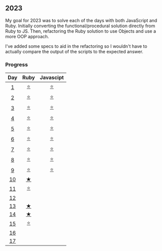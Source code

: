 ## 2023
My goal for 2023 was to solve each of the days with both JavaScript and Ruby. Initially converting the functional/procedural solution directly from Ruby to JS. Then, refactoring the Ruby solution to use Objects and use a more OOP approach.

I've added some specs to aid in the refactoring so I wouldn't have to actually compare the output of the scripts to the expected answer.

### Progress
Day | Ruby | Javascipt
:---:|:---:|:---:
[1](https://github.com/tannermares/advent-of-code/tree/main/2023/1)|[⭐️](https://github.com/tannermares/advent-of-code/tree/main/2023/1/answer.rb)|[⭐️](https://github.com/tannermares/advent-of-code/tree/main/2023/1/answer.js)
[2](https://github.com/tannermares/advent-of-code/tree/main/2023/2)|[⭐️](https://github.com/tannermares/advent-of-code/tree/main/2023/2/answer.rb)|[⭐️](https://github.com/tannermares/advent-of-code/tree/main/2023/2/answer.js)
[3](https://github.com/tannermares/advent-of-code/tree/main/2023/3)|[⭐️](https://github.com/tannermares/advent-of-code/tree/main/2023/3/answer.rb)|[⭐️](https://github.com/tannermares/advent-of-code/tree/main/2023/3/answer.js)
[4](https://github.com/tannermares/advent-of-code/tree/main/2023/4)|[⭐️](https://github.com/tannermares/advent-of-code/tree/main/2023/4/answer.rb)|[⭐️](https://github.com/tannermares/advent-of-code/tree/main/2023/4/answer.js)
[5](https://github.com/tannermares/advent-of-code/tree/main/2023/5)|[⭐️](https://github.com/tannermares/advent-of-code/tree/main/2023/5/answer.rb)|[⭐️](https://github.com/tannermares/advent-of-code/tree/main/2023/5/answer.js)
[6](https://github.com/tannermares/advent-of-code/tree/main/2023/6)|[⭐️](https://github.com/tannermares/advent-of-code/tree/main/2023/6/answer.rb)|[⭐️](https://github.com/tannermares/advent-of-code/tree/main/2023/6/answer.js)
[7](https://github.com/tannermares/advent-of-code/tree/main/2023/7)|[⭐️](https://github.com/tannermares/advent-of-code/tree/main/2023/7/answer.rb)|[⭐️](https://github.com/tannermares/advent-of-code/tree/main/2023/7/answer.js)
[8](https://github.com/tannermares/advent-of-code/tree/main/2023/8)|[⭐️](https://github.com/tannermares/advent-of-code/tree/main/2023/8/answer.rb)|[⭐️](https://github.com/tannermares/advent-of-code/tree/main/2023/8/answer.js)
[9](https://github.com/tannermares/advent-of-code/tree/main/2023/9)|[⭐️](https://github.com/tannermares/advent-of-code/tree/main/2023/9/answer.rb)|[⭐️](https://github.com/tannermares/advent-of-code/tree/main/2023/9/answer.js)
[10](https://github.com/tannermares/advent-of-code/tree/main/2023/10)|[★](https://github.com/tannermares/advent-of-code/tree/main/2023/10/answer.rb)|[](https://github.com/tannermares/advent-of-code/tree/main/2023/10/answer.js)
[11](https://github.com/tannermares/advent-of-code/tree/main/2023/11)|[⭐️](https://github.com/tannermares/advent-of-code/tree/main/2023/11/answer.rb)|[](https://github.com/tannermares/advent-of-code/tree/main/2023/11/answer.js)
[12](https://github.com/tannermares/advent-of-code/tree/main/2023/12)|[](https://github.com/tannermares/advent-of-code/tree/main/2023/12/answer.rb)|[](https://github.com/tannermares/advent-of-code/tree/main/2023/12/answer.js)
[13](https://github.com/tannermares/advent-of-code/tree/main/2023/13)|[★](https://github.com/tannermares/advent-of-code/tree/main/2023/13/answer.rb)|[](https://github.com/tannermares/advent-of-code/tree/main/2023/13/answer.js)
[14](https://github.com/tannermares/advent-of-code/tree/main/2023/14)|[★](https://github.com/tannermares/advent-of-code/tree/main/2023/14/answer.rb)|[](https://github.com/tannermares/advent-of-code/tree/main/2023/14/answer.js)
[15](https://github.com/tannermares/advent-of-code/tree/main/2023/15)|[⭐️](https://github.com/tannermares/advent-of-code/tree/main/2023/15/answer.rb)|[](https://github.com/tannermares/advent-of-code/tree/main/2023/15/answer.js)
[16](https://github.com/tannermares/advent-of-code/tree/main/2023/16)|[](https://github.com/tannermares/advent-of-code/tree/main/2023/16/answer.rb)|[](https://github.com/tannermares/advent-of-code/tree/main/2023/16/answer.js)
[17](https://github.com/tannermares/advent-of-code/tree/main/2023/17)|[](https://github.com/tannermares/advent-of-code/tree/main/2023/17/answer.rb)|[](https://github.com/tannermares/advent-of-code/tree/main/2023/17/answer.js)